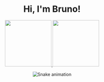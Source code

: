 <div>
  
  <h1 align="center">
    Hi, I'm Bruno!
  </h1>

</div>

<div align="center">
  <a href="https://github.com/brukyu">
    <img height="150em" src="https://github-readme-stats.vercel.app/api?username=Brukyu&count_private=true&include_all_commits=true&show_icons=true&theme=midnight-purple&hide_border=false&show_owner=true"/>
    <img height="150em" src="https://github-readme-stats.vercel.app/api/top-langs/?username=brukyu&theme=midnight-purple&hide_border=false&&layout=compact"/>
  </a>
</div>

<div align="center">

  ![Snake animation](https://github.com/danielbped/danielbped/blob/output/github-contribution-grid-snake.svg)
  
</div>

<div align="center">

